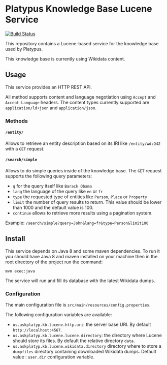 Platypus Knowledge Base Lucene Service
======================================

[![Build Status](https://travis-ci.org/askplatypus/platypus-kb-lucene.svg?branch=master)](https://travis-ci.org/askplatypus/platypus-kb-lucene)

This repository contains a Lucene-based service for the knowledge base used by Platypus.

This knowledge base is currently using Wikidata content.


## Usage

This service provides an HTTP REST API.

All method supports content and language negotiation using `Accept` and `Accept-Language` headers.
The content types currently supported are `application/ld+json` and `application/json`.

### Methods

#### `/entity/`

Allows to retrieve an entity description based on its IRI like `/entity/wd:Q42` with a `GET` request.

#### `/search/simple`

Allows to do simple queries inside of the knowledge base. The `GET` request supports the following query parameters:
* `q` for the query itself like `Barack Obama`
* `lang` the language of the query like `en` or `fr`
* `type` the requested type of entities like `Person`, `Place` or `Property`
* `limit` the number of query results to return. This value should be lower than 1000 and the default value is 100.
* `continue` allows to retrieve more results using a pagination system.

Example: `/search/simple?query=John&lang=fr&type=Person&limit100`

## Install

This service depends on Java 8 and some maven dependencies. To run it you should have Java 8 and maven installed on your machine then in the root directory of the project run the command:
```
mvn exec:java
```

The service will run and fill its database with the latest Wikidata dumps.

### Configuration

The main configuration file is `src/main/resources/config.properties`.

The following configuration variables are available:

* `us.askplatyp.kb.lucene.http.uri`: the server base URI. By default `http://localhost:4567`.
* `us.askplatyp.kb.lucene.lucene.directory`: the directory where Lucene should store its files. By default the relative directory `data`.
* `us.askplatyp.kb.lucene.wikidata.directory` directory where to store a `dumpfiles` directory containing downloaded Wikidata dumps. Default value : `user.dir` configuration variable.

